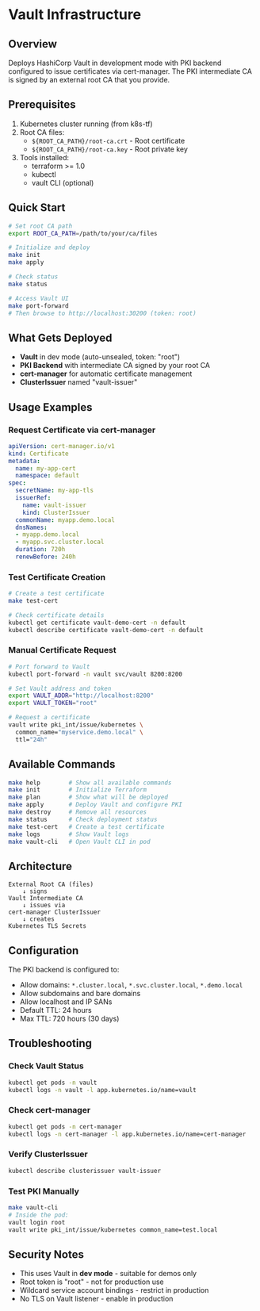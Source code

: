 # Vault Infrastructure

## Overview

Deploys HashiCorp Vault in development mode with PKI backend configured to issue certificates via cert-manager. The PKI intermediate CA is signed by an external root CA that you provide.

## Prerequisites

1. Kubernetes cluster running (from k8s-tf)
2. Root CA files:
   - `${ROOT_CA_PATH}/root-ca.crt` - Root certificate
   - `${ROOT_CA_PATH}/root-ca.key` - Root private key
3. Tools installed:
   - terraform >= 1.0
   - kubectl
   - vault CLI (optional)

## Quick Start

```bash
# Set root CA path
export ROOT_CA_PATH=/path/to/your/ca/files

# Initialize and deploy
make init
make apply

# Check status
make status

# Access Vault UI
make port-forward
# Then browse to http://localhost:30200 (token: root)
```

## What Gets Deployed

- **Vault** in dev mode (auto-unsealed, token: "root")
- **PKI Backend** with intermediate CA signed by your root CA
- **cert-manager** for automatic certificate management
- **ClusterIssuer** named "vault-issuer"

## Usage Examples

### Request Certificate via cert-manager

```yaml
apiVersion: cert-manager.io/v1
kind: Certificate
metadata:
  name: my-app-cert
  namespace: default
spec:
  secretName: my-app-tls
  issuerRef:
    name: vault-issuer
    kind: ClusterIssuer
  commonName: myapp.demo.local
  dnsNames:
  - myapp.demo.local
  - myapp.svc.cluster.local
  duration: 720h
  renewBefore: 240h
```

### Test Certificate Creation

```bash
# Create a test certificate
make test-cert

# Check certificate details
kubectl get certificate vault-demo-cert -n default
kubectl describe certificate vault-demo-cert -n default
```

### Manual Certificate Request

```bash
# Port forward to Vault
kubectl port-forward -n vault svc/vault 8200:8200

# Set Vault address and token
export VAULT_ADDR="http://localhost:8200"
export VAULT_TOKEN="root"

# Request a certificate
vault write pki_int/issue/kubernetes \
  common_name="myservice.demo.local" \
  ttl="24h"
```

## Available Commands

```bash
make help        # Show all available commands
make init        # Initialize Terraform
make plan        # Show what will be deployed
make apply       # Deploy Vault and configure PKI
make destroy     # Remove all resources
make status      # Check deployment status
make test-cert   # Create a test certificate
make logs        # Show Vault logs
make vault-cli   # Open Vault CLI in pod
```

## Architecture

```
External Root CA (files)
    ↓ signs
Vault Intermediate CA
    ↓ issues via
cert-manager ClusterIssuer
    ↓ creates
Kubernetes TLS Secrets
```

## Configuration

The PKI backend is configured to:
- Allow domains: `*.cluster.local`, `*.svc.cluster.local`, `*.demo.local`
- Allow subdomains and bare domains
- Allow localhost and IP SANs
- Default TTL: 24 hours
- Max TTL: 720 hours (30 days)

## Troubleshooting

### Check Vault Status
```bash
kubectl get pods -n vault
kubectl logs -n vault -l app.kubernetes.io/name=vault
```

### Check cert-manager
```bash
kubectl get pods -n cert-manager
kubectl logs -n cert-manager -l app.kubernetes.io/name=cert-manager
```

### Verify ClusterIssuer
```bash
kubectl describe clusterissuer vault-issuer
```

### Test PKI Manually
```bash
make vault-cli
# Inside the pod:
vault login root
vault write pki_int/issue/kubernetes common_name=test.local
```

## Security Notes

- This uses Vault in **dev mode** - suitable for demos only
- Root token is "root" - not for production use
- Wildcard service account bindings - restrict in production
- No TLS on Vault listener - enable in production